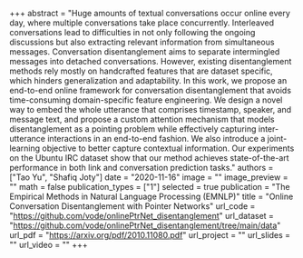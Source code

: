 +++
abstract = "Huge amounts of textual conversations occur online every day, where multiple conversations take place concurrently. Interleaved conversations lead to difficulties in not only following the ongoing discussions but also extracting relevant information from simultaneous messages. Conversation disentanglement aims to separate intermingled messages into detached conversations. However, existing disentanglement methods rely mostly on handcrafted features that are dataset specific, which hinders generalization and adaptability. In this work, we propose an end-to-end online framework for conversation disentanglement that avoids time-consuming domain-specific feature engineering. We design a novel way to embed the whole utterance that comprises timestamp, speaker, and message text, and propose a custom attention mechanism that models disentanglement as a pointing problem while effectively capturing inter-utterance interactions in an end-to-end fashion. We also introduce a joint-learning objective to better capture contextual information. Our experiments on the Ubuntu IRC dataset show that our method achieves state-of-the-art performance in both link and conversation prediction tasks." 
authors = ["Tao Yu", "Shafiq Joty"]
date = "2020-11-16"
image = ""
image_preview = ""
math = false
publication_types = ["1"]
selected = true
publication = "The Empirical Methods in Natural Language Processing (EMNLP)"
title = "Online Conversation Disentanglement with Pointer Networks"
url_code = "https://github.com/vode/onlinePtrNet_disentanglement"
url_dataset = "https://github.com/vode/onlinePtrNet_disentanglement/tree/main/data"
url_pdf = "https://arxiv.org/pdf/2010.11080.pdf"
url_project = ""
url_slides = ""
url_video = ""
+++